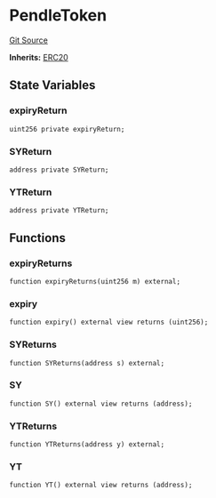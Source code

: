 # PendleToken
[Git Source](https://github.com/Swivel-Finance/illuminate/blob/76b26ef748dc63cf89e3fa660df1bda262dcef15/src/mocks/PendleToken.sol)

**Inherits:**
[ERC20](/src/mocks/ERC20.sol/contract.ERC20.md)


## State Variables
### expiryReturn

```solidity
uint256 private expiryReturn;
```


### SYReturn

```solidity
address private SYReturn;
```


### YTReturn

```solidity
address private YTReturn;
```


## Functions
### expiryReturns


```solidity
function expiryReturns(uint256 m) external;
```

### expiry


```solidity
function expiry() external view returns (uint256);
```

### SYReturns


```solidity
function SYReturns(address s) external;
```

### SY


```solidity
function SY() external view returns (address);
```

### YTReturns


```solidity
function YTReturns(address y) external;
```

### YT


```solidity
function YT() external view returns (address);
```

